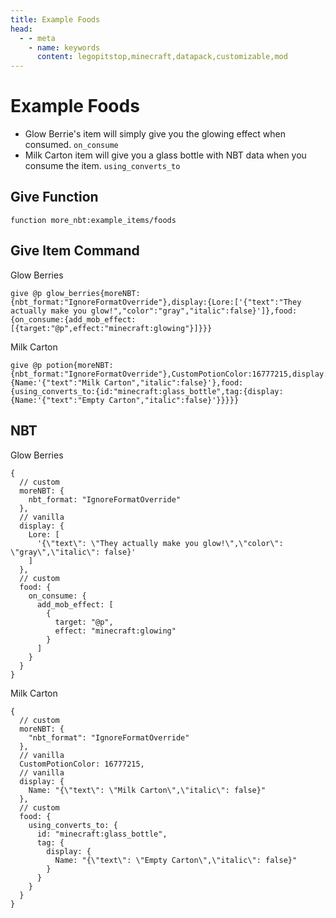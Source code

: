 ```yaml
---
title: Example Foods
head:
  - - meta
    - name: keywords
      content: legopitstop,minecraft,datapack,customizable,mod
---
```


# Example Foods

- Glow Berrie's item will simply give you the glowing effect when consumed. `on_consume`
- Milk Carton item will give you a glass bottle with NBT data when you consume the item. `using_converts_to`

## Give Function

```
function more_nbt:example_items/foods
```

## Give Item Command

Glow Berries

```
give @p glow_berries{moreNBT:{nbt_format:"IgnoreFormatOverride"},display:{Lore:['{"text":"They actually make you glow!","color":"gray","italic":false}']},food:{on_consume:{add_mob_effect:[{target:"@p",effect:"minecraft:glowing"}]}}}
```

Milk Carton

```
give @p potion{moreNBT:{nbt_format:"IgnoreFormatOverride"},CustomPotionColor:16777215,display:{Name:'{"text":"Milk Carton","italic":false}'},food:{using_converts_to:{id:"minecraft:glass_bottle",tag:{display:{Name:'{"text":"Empty Carton","italic":false}'}}}}}
```

## NBT

Glow Berries

```snbt
{
  // custom
  moreNBT: {
    nbt_format: "IgnoreFormatOverride"
  },
  // vanilla
  display: {
    Lore: [
      '{\"text\": \"They actually make you glow!\",\"color\": \"gray\",\"italic\": false}'
    ]
  },
  // custom
  food: {
    on_consume: {
      add_mob_effect: [
        {
          target: "@p",
          effect: "minecraft:glowing"
        }
      ]
    }
  }
}
```

Milk Carton

```snbt
{
  // custom
  moreNBT: {
    "nbt_format": "IgnoreFormatOverride"
  },
  // vanilla
  CustomPotionColor: 16777215,
  // vanilla
  display: {
    Name: "{\"text\": \"Milk Carton\",\"italic\": false}"
  },
  // custom
  food: {
    using_converts_to: {
      id: "minecraft:glass_bottle",
      tag: {
        display: {
          Name: "{\"text\": \"Empty Carton\",\"italic\": false}"
        }
      }
    }
  }
}
```
